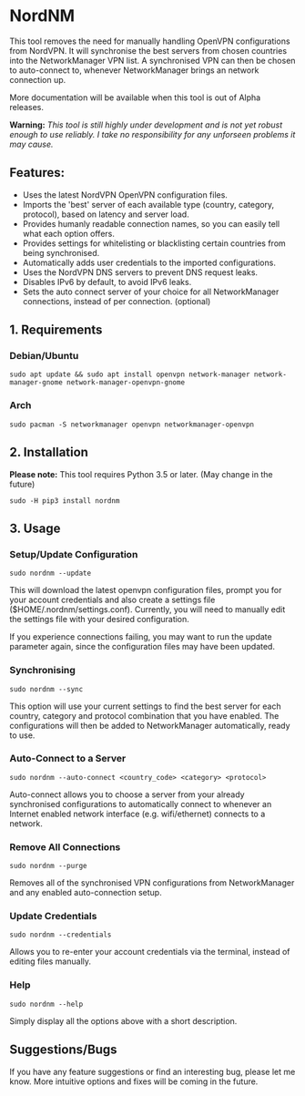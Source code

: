 # NordNM

This tool removes the need for manually handling OpenVPN configurations from NordVPN. It will synchronise the best servers from chosen countries into the NetworkManager VPN list. A synchronised VPN can then be chosen to auto-connect to, whenever NetworkManager brings an network connection up.

More documentation will be available when this tool is out of Alpha releases.

**Warning:**
*This tool is still highly under development and is not yet robust enough to use reliably. I take no responsibility for any unforseen problems it may cause.*

## Features:
- Uses the latest NordVPN OpenVPN configuration files.
- Imports the 'best' server of each available type (country, category, protocol), based on latency and server load.
- Provides humanly readable connection names, so you can easily tell what each option offers.
- Provides settings for whitelisting or blacklisting certain countries from being synchronised.
- Automatically adds user credentials to the imported configurations.
- Uses the NordVPN DNS servers to prevent DNS request leaks.
- Disables IPv6 by default, to avoid IPv6 leaks.
- Sets the auto connect server of your choice for all NetworkManager connections, instead of per connection. (optional)

## 1. Requirements

### Debian/Ubuntu

```
sudo apt update && sudo apt install openvpn network-manager network-manager-gnome network-manager-openvpn-gnome
```

### Arch

```
sudo pacman -S networkmanager openvpn networkmanager-openvpn
```

## 2. Installation
**Please note:** This tool requires Python 3.5 or later. (May change in the future)

```
sudo -H pip3 install nordnm
```

## 3. Usage

### Setup/Update Configuration

```
sudo nordnm --update
```

This will download the latest openvpn configuration files, prompt you for your account credentials and also create a settings file ($HOME/.nordnm/settings.conf). Currently, you will need to manually edit the settings file with your desired configuration.

If you experience connections failing, you may want to run the update parameter again, since the configuration files may have been updated.


### Synchronising

```
sudo nordnm --sync
```

This option will use your current settings to find the best server for each country, category and protocol combination that you have enabled. The configurations will then be added to NetworkManager automatically, ready to use.


### Auto-Connect to a Server

```
sudo nordnm --auto-connect <country_code> <category> <protocol>
```

Auto-connect allows you to choose a server from your already synchronised configurations to automatically connect to whenever an Internet enabled network interface (e.g. wifi/ethernet) connects to a network.


### Remove All Connections

```
sudo nordnm --purge
```

Removes all of the synchronised VPN configurations from NetworkManager and any enabled auto-connection setup.


### Update Credentials

```
sudo nordnm --credentials
```

Allows you to re-enter your account credentials via the terminal, instead of editing files manually.

### Help

```
sudo nordnm --help
```

Simply display all the options above with a short description.


## Suggestions/Bugs
If you have any feature suggestions or find an interesting bug, please let me know. More intuitive options and fixes will be coming in the future.
